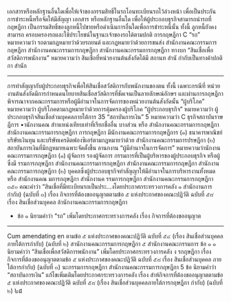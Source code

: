 เอกสารหรือหลักฐานอื่นใดเพื่อให้เจ้าของกรรมสิทธิ์ในรถโอนทะเบียนรถไว้ล่วงหน้า เพื่อเป็นประกัน
การชำระหนี้หรือจัดให้มีสัญญา เอกสาร หรือหลักฐานอื่นใด เพื่อให้ผู้ประกอบธุรกิจสามารถนำรถที่ กฤษฎีกา
เป็นกรรมสิทธิ์ของลูกหนี้ไปขายหรือดำเนินการอื่นใดเพื่อการชำระหนี้นั้น ทั้งนี้ ลูกหนี้ยังคงสามารถ
ครอบครองรถและใช้ประโยชน์ในฐานะเจ้าของรถได้ตามปกติ
การกฤษฎีกา
C
“รถ” หมายความว่า รถตามกฎหมายว่าด้วยรถยนต์ และกฎหมายว่าด้วยการขนส่ง
สํานักงานคณะกรรมการกฤษฎีกา
สํานักงานคณะกรรมการกฤษฎีกา
สานักงานคณะกรรมการกฤษฎีกา
ทางบก
“สินเชื่อเพื่อสวัสดิการพนักงาน” หมายความว่า สินเชื่อที่หน่วยงานต้นสังกัดได้มี
สถานท
สำนั กำกับเป็นทางค้าปกติ กา สํานัก
*************
การทําสัญญากับผู้ประกอบธุรกิจเพื่อให้สินเชื่อสวัสดิการกับพนักงานของตน ทั้งนี้ เฉพาะกรณีที่
หน่วยงานต้นสังกัดมีการกำหนดนโยบายสินเชื่อสวัสดิการที่ชัดเจนเป็นลายลักษณ์อักษร และผ่านการกฤษฎีกา
พิจารณาจากคณะกรรมการหรือผู้มีอำนาจในการจัดการของหน่วยงานต้นสังกัดนั้น
“ผู้บริโภค” หมายความว่า ผู้บริโภคตามกฎหมายว่าด้วยการคุ้มครองผู้บริโภค
“ผู้ประกอบธุรกิจ” หมายความว่า ผู้ประกอบธุรกิจสินเชื่อส่วนบุคคลภายใต้การ
35
“สถาบันการเงิน” 5 หมายความว่า
C
ธุรกิจสถาบันราษฎีการ
•านักงานคณ
สําาแหน่งเทียบเท่าที่เรียกชื่ออื่น
บางส่วน หรือ สํานักงานคณะกรรมการกฤษฎีกา
สํานักงานคณะกรรมการกฤษฎีกา
การกฤษฎีกา
มีนักงานคณะกรรมการกฤษฎีการ
(๑) ธนาคารพาณิชย์ บริษัทเงินทุน และบริษัทเครดิตฟองซิเอร์ตามกฎหมายว่าด้วย
สำนักงานคณะกรรมการปรษฎีกา
(๒) สถาบันการเงินที่มีกฎหมายเฉพาะจัดตั้งขึ้น
ลานกงาน
“ผู้มีอำนาจในการจัดการ” หมายความว่านักงานคณะกรรมการกฤษฎีกา
(๑) ผู้จัดการ รองผู้จัดการ กรรมการที่เป็นผู้บริหารของผู้ประกอบธุรกิจ หรือผู้ซึ่งมี
รรมการกฤษฎีกา
สํานักงานคณะกรรมการกฤษฎีกา
สํานักงานคณะกรรมการกฤษฎีกา
สํานักงานคณะกรรมการกฤษฎีกา
(๒) บุคคลซึ่งผู้ประกอบธุรกิจทำสัญญาให้มีอำนาจในการบริหารงานทั้งหมดหรือ
สํานักงานคณ มการกฤษฎีกา
สํานักงานค
รรมการกฤษฎีกา
สํานักงานคณะกรรมการกฤษฎีกา
๓๕๐ คณะคำว่า “สินเชื่อที่มีทะเบียนรถเป็นประ...งโดยประกาศกระทรวงการคลัง
๑
สำนักงานการกำกับ) (ฉบับที่ ๓)
เรื่อง กิจการที่ต้องขออนุญาตตามข้อ ๕ แห่งประกาศของคณะปฏิวัติ ฉบับที่ ๕๘ เรื่อง สินเชื่อส่วนบุคคล
ล้านักงานคณะกรรมการกฤษฎีกา
* ข้อ ๑ นิยามคำว่า “รถ” เพิ่มโดยประกาศกระทรวงการคลัง เรื่อง กิจการที่ต้องขออนุญาต
*****
Cum amendating en
ตามข้อ ๕ แห่งประกาศของคณะปฏิวัติ ฉบับที่ ๕๔ (เรื่อง สินเชื่อส่วนบุคคลภายใต้การกำกับ) (ฉบับที่ ๒)
สานักงานคณะกรรมการกฤษฎีกา
๕
สำนักงานคณะกรรมการ ข้อ ๑ ๑ นิยามคำว่า “สินเชื่อเพื่อสวัสดิการพนักงาน” เพิ่มโดยประกาศกระทรวงการคลัง
ง รกฤษฎีกา
เรื่อง กิจการที่ต้องขออนุญาตตามข้อ ๕ แห่งประกาศของคณะปฏิวัติ ฉบับที่ ๕๘ เรื่อง สินเชื่อส่วนบุคคล
ภายใต้การกํากับ) (ฉบับที่ ๓) นะกรรมการกฤษฎีกา
สำนักงานคณะกรรมการกฤษฎีกา
5 ข้อ นิยามคำว่า “สถาบันการเงิน” แก้ไขเพิ่มเติมโดยประกาศกระทรวงการคลัง เรื่อง
สําห้กิจการที่ต้องขออนุญาตตามข้อ ๕ แห่งประกาศของคณะปฏิวัติ ฉบับที่ ๕๘ (เรื่อง สินเชื่อส่วนบุคคลภายใต้การกฤษฎีกา
กำกับ) (ฉบับที่ ๒)
៤៨
